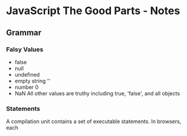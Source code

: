 # JavaScript The Good Parts - Notes

## Grammar

### Falsy Values
* false
* null
* undefined
* empty string ''
* number 0
* NaN
All other values are truthy including true, 'false', and all objects

### Statements
A compilation unit contains a set of executable statements.  In browsers, each <script> tag delivers a compilation unit that is immediately executed inline.

A block is a set of statements wrapped in curly braces.  Blocks in JS do not create a new scope, so variables should be defined at the top of the function.

* if (expression) { block } else { block }

* switch (expression) { case clause: statements; default: statements }

* while (expression) { block }

* for (var i = 0; i < 10; i++ ) { block }

* for in - enumerates property names (keys) of an object.  Property name is assigned to variable on each iteration.

```javascript
for (myvar in obj) {
	if (obj.hasOwnProperty(myvar)) {
		...
	}
}
```

* do { block } while (expression);

* try executes a block and catches exceptions thrown by the block
try {block} catch (variable)

* throw expression; - raises an exception.  expression is usually an object literal

* return expression; - early return from a function.

* break label; - early exit from a loop or switch


### Expressions

The simplest expressions are literal values (strings, numbers), variables, built-in values (true, false, null, undefined, NaN, Infinity), invocation expression preceded by new, expressions wrapped in parentheses, ternary operators.

### Operators
* Ternary: Takes three operands (operand) ? truthy value : falsy value

* typeof: determines if a variable is number, string, boolean, undefined, function or object

* !: negation operator

* +: concatenation

* &&: produces value of first operand if falsy, otherwise second operand

* ||: produces the value of the first operand if truhty, othereise second operand


### Literals
Object literals are a convenient notation for specifying new objects.  The names of properties can be names or strings.

### Functions
Function literal defines a function value.  It can have an option name that can be used to call itself recursively.


## Objects
* The simple types of JS are numbers, strings, booleans, null and undefined.  **All other values are objects**.
* Numbers, string and booleans are object-like in that they have methods, but they are immutable.
* Objects in JS are mutable keyed collections.
* Arrays are objects, Functions are objects, Regular expressions are objects, Objects are objects
* Objects are containers of properties, where a property has a name and value.
* Objects are class-free.
* Objects can contain other objects -- useful for representing tree structures
* JS includes prototype linkage that allows objects to inherit properties of other objects.

### Object Literals
Provide a very convenient notation for creating new objects.

```javascript
var stooge = {
	"first-name": "Jerome",
	"last-name": "Howard"
};

/* quotes are optional around propery names if the name would be a legal variable name */

var flight = {
	airline: "Oceanic",
	number: 815,
	departure: {
		IATA: "SYD",
		time: "2004-09-22 14:55",
		city: "Sydney"
	},
	arrival: {
		IATA: "LAX",
		time: "2004-09-23 10:42",
		city: "Los Angeles"
	}
};
```

### Retrieval
Values can be retrieved using Array-style syntax or dot notation (if property name is a legal javascript name).

```javascript
stooge["first-name"];	// "Jerome"
flight.departure.IATA.	// "SYD"

stooge["middle-name"];	// undefined
var middle = flight.status || "unknown";	// middle = "unknown"
```

### Update
```javascript
stooge["first-name"] = "Jerome";	// object is updated
stooge.nickname = "Curly";	// object is augmented with new property
stooge["middle-name] = "Curly" // object is augmented with new property
```

### Reference
Object are passed around by reference.  They are never copied



